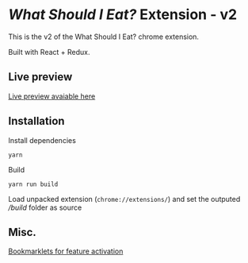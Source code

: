 # _What Should I Eat?_ Extension - v2

This is the v2 of the What Should I Eat? chrome extension.

Built with React + Redux.

## Live preview 

[Live preview avaiable here](https://app.whatshouldieat.xyz)

## Installation 

Install dependencies
```
yarn
```

Build
```
yarn run build
```

Load unpacked extension (`chrome://extensions/`) and set the outputed _/build_ folder as source  

## Misc.

[Bookmarklets for feature activation](BOOKMARKLETS.md)
